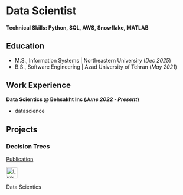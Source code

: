 # Data Scientist
#### Technical Skills: Python, SQL, AWS, Snowflake, MATLAB

## Education
- M.S., Information Systems | Northeastern Universiry (_Dec 2025_)
- B.S., Software Engineering | Azad University of Tehran (_May 2021_)

## Work Experience
**Data Scientics @ Behsakht Inc (_June 2022 - Present_)**
- datascience

## Projects
### Decision Trees
[Publication]()
<p><a href="https://www.linkedin.com/" target="_blank"><img alt="LinkedIn" src="https://img.shields.io/badge/linkedin-%230077B5.svg?&style=for-the-badge&logo=linkedin&logoColor=white"  height="30px"/></a></p>
Data Scientics


